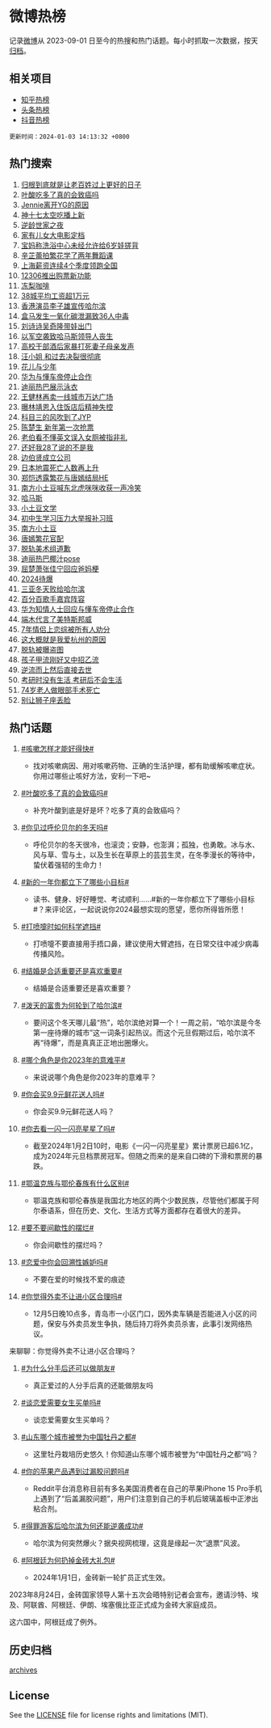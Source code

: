 # 微博热榜

记录[微博](https://www.weibo.com)从 2023-09-01 日至今的热搜和热门话题。每小时抓取一次数据，按天[归档](archives)。

## 相关项目

- [知乎热榜](https://github.com/hotarchive/zhihu)
- [头条热榜](https://github.com/hotarchive/toutiao)
- [抖音热榜](https://github.com/hotarchive/douyin)


`更新时间：2024-01-03 14:13:32 +0800`

## 热门搜索

1. [归根到底就是让老百姓过上更好的日子](https://m.weibo.cn/search?containerid=100103type%3D1%26t%3D10%26q%3D%23%E5%BD%92%E6%A0%B9%E5%88%B0%E5%BA%95%E5%B0%B1%E6%98%AF%E8%AE%A9%E8%80%81%E7%99%BE%E5%A7%93%E8%BF%87%E4%B8%8A%E6%9B%B4%E5%A5%BD%E7%9A%84%E6%97%A5%E5%AD%90%23&stream_entry_id=51&isnewpage=1&extparam=seat%3D1%26pos%3D0%26dgr%3D0%26c_type%3D51%26q%3D%2523%25E5%25BD%2592%25E6%25A0%25B9%25E5%2588%25B0%25E5%25BA%2595%25E5%25B0%25B1%25E6%2598%25AF%25E8%25AE%25A9%25E8%2580%2581%25E7%2599%25BE%25E5%25A7%2593%25E8%25BF%2587%25E4%25B8%258A%25E6%259B%25B4%25E5%25A5%25BD%25E7%259A%2584%25E6%2597%25A5%25E5%25AD%2590%2523%26cate%3D10103%26stream_entry_id%3D51%26filter_type%3Drealtimehot%26display_time%3D1704262411%26pre_seqid%3D170426241110200568148)
1. [叶酸吃多了真的会致癌吗](https://m.weibo.cn/search?containerid=100103type%3D1%26t%3D10%26q%3D%23%E5%8F%B6%E9%85%B8%E5%90%83%E5%A4%9A%E4%BA%86%E7%9C%9F%E7%9A%84%E4%BC%9A%E8%87%B4%E7%99%8C%E5%90%97%23&stream_entry_id=31&isnewpage=1&extparam=seat%3D1%26dgr%3D0%26c_type%3D31%26flag%3D1%26cate%3D5001%26filter_type%3Drealtimehot%26realpos%3D1%26stream_entry_id%3D31%26q%3D%2523%25E5%258F%25B6%25E9%2585%25B8%25E5%2590%2583%25E5%25A4%259A%25E4%25BA%2586%25E7%259C%259F%25E7%259A%2584%25E4%25BC%259A%25E8%2587%25B4%25E7%2599%258C%25E5%2590%2597%2523%26band_rank%3D1%26pos%3D0%26lcate%3D5001%26display_time%3D1704262411%26pre_seqid%3D170426241110200568148)
1. [Jennie离开YG的原因](https://m.weibo.cn/search?containerid=100103type%3D1%26t%3D10%26q%3D%23Jennie%E7%A6%BB%E5%BC%80YG%E7%9A%84%E5%8E%9F%E5%9B%A0%23&stream_entry_id=31&isnewpage=1&extparam=seat%3D1%26dgr%3D0%26c_type%3D31%26flag%3D1%26cate%3D5001%26filter_type%3Drealtimehot%26realpos%3D2%26stream_entry_id%3D31%26q%3D%2523Jennie%25E7%25A6%25BB%25E5%25BC%2580YG%25E7%259A%2584%25E5%258E%259F%25E5%259B%25A0%2523%26band_rank%3D2%26pos%3D1%26lcate%3D5001%26display_time%3D1704262411%26pre_seqid%3D170426241110200568148)
1. [神十七太空吃播上新](https://m.weibo.cn/search?containerid=100103type%3D1%26t%3D10%26q%3D%23%E7%A5%9E%E5%8D%81%E4%B8%83%E5%A4%AA%E7%A9%BA%E5%90%83%E6%92%AD%E4%B8%8A%E6%96%B0%23&stream_entry_id=31&isnewpage=1&extparam=seat%3D1%26dgr%3D0%26c_type%3D31%26flag%3D0%26cate%3D5001%26filter_type%3Drealtimehot%26realpos%3D3%26stream_entry_id%3D31%26q%3D%2523%25E7%25A5%259E%25E5%258D%2581%25E4%25B8%2583%25E5%25A4%25AA%25E7%25A9%25BA%25E5%2590%2583%25E6%2592%25AD%25E4%25B8%258A%25E6%2596%25B0%2523%26band_rank%3D3%26pos%3D2%26lcate%3D5001%26display_time%3D1704262411%26pre_seqid%3D170426241110200568148)
1. [逆龄世家之夜](https://m.weibo.cn/search?containerid=100103type%3D1%26t%3D10%26q%3D%23%E9%80%86%E9%BE%84%E4%B8%96%E5%AE%B6%E4%B9%8B%E5%A4%9C%23&stream_entry_id=31&isnewpage=1&extparam=seat%3D1%26is_ad_pos%3D1%26dgr%3D0%26c_type%3D31%26filter_type%3Drealtimehot%26cate%3D5001%26adid%3D218024%26stream_entry_id%3D31%26topic_ad%3D1%26q%3D%2523%25E9%2580%2586%25E9%25BE%2584%25E4%25B8%2596%25E5%25AE%25B6%25E4%25B9%258B%25E5%25A4%259C%2523%26band_rank%3D4%26pos%3D3%26lcate%3D5001%26display_time%3D1704262411%26pre_seqid%3D170426241110200568148)
1. [家有儿女大电影定档](https://m.weibo.cn/search?containerid=100103type%3D1%26t%3D10%26q%3D%23%E5%AE%B6%E6%9C%89%E5%84%BF%E5%A5%B3%E5%A4%A7%E7%94%B5%E5%BD%B1%E5%AE%9A%E6%A1%A3%23&stream_entry_id=31&isnewpage=1&extparam=seat%3D1%26dgr%3D0%26c_type%3D31%26flag%3D2%26cate%3D5001%26filter_type%3Drealtimehot%26realpos%3D4%26stream_entry_id%3D31%26q%3D%2523%25E5%25AE%25B6%25E6%259C%2589%25E5%2584%25BF%25E5%25A5%25B3%25E5%25A4%25A7%25E7%2594%25B5%25E5%25BD%25B1%25E5%25AE%259A%25E6%25A1%25A3%2523%26band_rank%3D4%26pos%3D4%26lcate%3D5001%26display_time%3D1704262411%26pre_seqid%3D170426241110200568148)
1. [宝妈称洗浴中心未经允许给6岁娃搓背](https://m.weibo.cn/search?containerid=100103type%3D1%26t%3D10%26q%3D%23%E5%AE%9D%E5%A6%88%E7%A7%B0%E6%B4%97%E6%B5%B4%E4%B8%AD%E5%BF%83%E6%9C%AA%E7%BB%8F%E5%85%81%E8%AE%B8%E7%BB%996%E5%B2%81%E5%A8%83%E6%90%93%E8%83%8C%23&stream_entry_id=31&isnewpage=1&extparam=seat%3D1%26dgr%3D0%26c_type%3D31%26flag%3D1%26cate%3D5001%26filter_type%3Drealtimehot%26realpos%3D5%26stream_entry_id%3D31%26q%3D%2523%25E5%25AE%259D%25E5%25A6%2588%25E7%25A7%25B0%25E6%25B4%2597%25E6%25B5%25B4%25E4%25B8%25AD%25E5%25BF%2583%25E6%259C%25AA%25E7%25BB%258F%25E5%2585%2581%25E8%25AE%25B8%25E7%25BB%25996%25E5%25B2%2581%25E5%25A8%2583%25E6%2590%2593%25E8%2583%258C%2523%26band_rank%3D5%26pos%3D5%26lcate%3D5001%26display_time%3D1704262411%26pre_seqid%3D170426241110200568148)
1. [辛芷蕾拍繁花学了两年舞蹈课](https://m.weibo.cn/search?containerid=100103type%3D1%26t%3D10%26q%3D%23%E8%BE%9B%E8%8A%B7%E8%95%BE%E6%8B%8D%E7%B9%81%E8%8A%B1%E5%AD%A6%E4%BA%86%E4%B8%A4%E5%B9%B4%E8%88%9E%E8%B9%88%E8%AF%BE%23&stream_entry_id=31&isnewpage=1&extparam=seat%3D1%26dgr%3D0%26c_type%3D31%26flag%3D0%26cate%3D5001%26filter_type%3Drealtimehot%26realpos%3D6%26stream_entry_id%3D31%26q%3D%2523%25E8%25BE%259B%25E8%258A%25B7%25E8%2595%25BE%25E6%258B%258D%25E7%25B9%2581%25E8%258A%25B1%25E5%25AD%25A6%25E4%25BA%2586%25E4%25B8%25A4%25E5%25B9%25B4%25E8%2588%259E%25E8%25B9%2588%25E8%25AF%25BE%2523%26band_rank%3D6%26pos%3D6%26lcate%3D5001%26display_time%3D1704262411%26pre_seqid%3D170426241110200568148)
1. [上海薪资连续4个季度领跑全国](https://m.weibo.cn/search?containerid=100103type%3D1%26t%3D10%26q%3D%23%E4%B8%8A%E6%B5%B7%E8%96%AA%E8%B5%84%E8%BF%9E%E7%BB%AD4%E4%B8%AA%E5%AD%A3%E5%BA%A6%E9%A2%86%E8%B7%91%E5%85%A8%E5%9B%BD%23&stream_entry_id=31&isnewpage=1&extparam=seat%3D1%26dgr%3D0%26c_type%3D31%26flag%3D1%26cate%3D5001%26filter_type%3Drealtimehot%26realpos%3D7%26stream_entry_id%3D31%26q%3D%2523%25E4%25B8%258A%25E6%25B5%25B7%25E8%2596%25AA%25E8%25B5%2584%25E8%25BF%259E%25E7%25BB%25AD4%25E4%25B8%25AA%25E5%25AD%25A3%25E5%25BA%25A6%25E9%25A2%2586%25E8%25B7%2591%25E5%2585%25A8%25E5%259B%25BD%2523%26band_rank%3D7%26pos%3D7%26lcate%3D5001%26display_time%3D1704262411%26pre_seqid%3D170426241110200568148)
1. [12306推出购票新功能](https://m.weibo.cn/search?containerid=100103type%3D1%26t%3D10%26q%3D%2312306%E6%8E%A8%E5%87%BA%E8%B4%AD%E7%A5%A8%E6%96%B0%E5%8A%9F%E8%83%BD%23&stream_entry_id=31&isnewpage=1&extparam=seat%3D1%26dgr%3D0%26c_type%3D31%26flag%3D2%26cate%3D5001%26filter_type%3Drealtimehot%26realpos%3D8%26stream_entry_id%3D31%26q%3D%252312306%25E6%258E%25A8%25E5%2587%25BA%25E8%25B4%25AD%25E7%25A5%25A8%25E6%2596%25B0%25E5%258A%259F%25E8%2583%25BD%2523%26band_rank%3D8%26pos%3D8%26lcate%3D5001%26display_time%3D1704262411%26pre_seqid%3D170426241110200568148)
1. [冻梨咖啡](https://m.weibo.cn/search?containerid=100103type%3D1%26t%3D10%26q%3D%E5%86%BB%E6%A2%A8%E5%92%96%E5%95%A1&stream_entry_id=31&isnewpage=1&extparam=seat%3D1%26dgr%3D0%26c_type%3D31%26flag%3D0%26cate%3D5001%26filter_type%3Drealtimehot%26realpos%3D9%26stream_entry_id%3D31%26q%3D%25E5%2586%25BB%25E6%25A2%25A8%25E5%2592%2596%25E5%2595%25A1%26band_rank%3D9%26pos%3D9%26lcate%3D5001%26display_time%3D1704262411%26pre_seqid%3D170426241110200568148)
1. [38城平均工资超1万元](https://m.weibo.cn/search?containerid=100103type%3D1%26t%3D10%26q%3D%2338%E5%9F%8E%E5%B9%B3%E5%9D%87%E5%B7%A5%E8%B5%84%E8%B6%851%E4%B8%87%E5%85%83%23&stream_entry_id=31&isnewpage=1&extparam=seat%3D1%26dgr%3D0%26c_type%3D31%26flag%3D1%26cate%3D5001%26filter_type%3Drealtimehot%26realpos%3D10%26stream_entry_id%3D31%26q%3D%252338%25E5%259F%258E%25E5%25B9%25B3%25E5%259D%2587%25E5%25B7%25A5%25E8%25B5%2584%25E8%25B6%25851%25E4%25B8%2587%25E5%2585%2583%2523%26band_rank%3D10%26pos%3D10%26lcate%3D5001%26display_time%3D1704262411%26pre_seqid%3D170426241110200568148)
1. [香港演员李子雄宣传哈尔滨](https://m.weibo.cn/search?containerid=100103type%3D1%26t%3D10%26q%3D%23%E9%A6%99%E6%B8%AF%E6%BC%94%E5%91%98%E6%9D%8E%E5%AD%90%E9%9B%84%E5%AE%A3%E4%BC%A0%E5%93%88%E5%B0%94%E6%BB%A8%23&stream_entry_id=31&isnewpage=1&extparam=seat%3D1%26dgr%3D0%26c_type%3D31%26flag%3D1%26cate%3D5001%26filter_type%3Drealtimehot%26realpos%3D11%26stream_entry_id%3D31%26q%3D%2523%25E9%25A6%2599%25E6%25B8%25AF%25E6%25BC%2594%25E5%2591%2598%25E6%259D%258E%25E5%25AD%2590%25E9%259B%2584%25E5%25AE%25A3%25E4%25BC%25A0%25E5%2593%2588%25E5%25B0%2594%25E6%25BB%25A8%2523%26band_rank%3D11%26pos%3D11%26lcate%3D5001%26display_time%3D1704262411%26pre_seqid%3D170426241110200568148)
1. [盒马发生一氧化碳泄漏致36人中毒](https://m.weibo.cn/search?containerid=100103type%3D1%26t%3D10%26q%3D%23%E7%9B%92%E9%A9%AC%E5%8F%91%E7%94%9F%E4%B8%80%E6%B0%A7%E5%8C%96%E7%A2%B3%E6%B3%84%E6%BC%8F%E8%87%B436%E4%BA%BA%E4%B8%AD%E6%AF%92%23&stream_entry_id=31&isnewpage=1&extparam=seat%3D1%26dgr%3D0%26c_type%3D31%26flag%3D1%26cate%3D5001%26filter_type%3Drealtimehot%26realpos%3D12%26stream_entry_id%3D31%26q%3D%2523%25E7%259B%2592%25E9%25A9%25AC%25E5%258F%2591%25E7%2594%259F%25E4%25B8%2580%25E6%25B0%25A7%25E5%258C%2596%25E7%25A2%25B3%25E6%25B3%2584%25E6%25BC%258F%25E8%2587%25B436%25E4%25BA%25BA%25E4%25B8%25AD%25E6%25AF%2592%2523%26band_rank%3D12%26pos%3D12%26lcate%3D5001%26display_time%3D1704262411%26pre_seqid%3D170426241110200568148)
1. [刘诗诗吴奇隆带娃出门](https://m.weibo.cn/search?containerid=100103type%3D1%26t%3D10%26q%3D%23%E5%88%98%E8%AF%97%E8%AF%97%E5%90%B4%E5%A5%87%E9%9A%86%E5%B8%A6%E5%A8%83%E5%87%BA%E9%97%A8%23&stream_entry_id=31&isnewpage=1&extparam=seat%3D1%26dgr%3D0%26c_type%3D31%26flag%3D2%26cate%3D5001%26filter_type%3Drealtimehot%26realpos%3D13%26stream_entry_id%3D31%26q%3D%2523%25E5%2588%2598%25E8%25AF%2597%25E8%25AF%2597%25E5%2590%25B4%25E5%25A5%2587%25E9%259A%2586%25E5%25B8%25A6%25E5%25A8%2583%25E5%2587%25BA%25E9%2597%25A8%2523%26band_rank%3D13%26pos%3D13%26lcate%3D5001%26display_time%3D1704262411%26pre_seqid%3D170426241110200568148)
1. [以军空袭致哈马斯领导人丧生](https://m.weibo.cn/search?containerid=100103type%3D1%26t%3D10%26q%3D%23%E4%BB%A5%E5%86%9B%E7%A9%BA%E8%A2%AD%E8%87%B4%E5%93%88%E9%A9%AC%E6%96%AF%E9%A2%86%E5%AF%BC%E4%BA%BA%E4%B8%A7%E7%94%9F%23&stream_entry_id=31&isnewpage=1&extparam=seat%3D1%26dgr%3D0%26c_type%3D31%26flag%3D1%26cate%3D5001%26filter_type%3Drealtimehot%26realpos%3D14%26stream_entry_id%3D31%26q%3D%2523%25E4%25BB%25A5%25E5%2586%259B%25E7%25A9%25BA%25E8%25A2%25AD%25E8%2587%25B4%25E5%2593%2588%25E9%25A9%25AC%25E6%2596%25AF%25E9%25A2%2586%25E5%25AF%25BC%25E4%25BA%25BA%25E4%25B8%25A7%25E7%2594%259F%2523%26band_rank%3D14%26pos%3D14%26lcate%3D5001%26display_time%3D1704262411%26pre_seqid%3D170426241110200568148)
1. [高校干部酒后家暴打死妻子母亲发声](https://m.weibo.cn/search?containerid=100103type%3D1%26t%3D10%26q%3D%23%E9%AB%98%E6%A0%A1%E5%B9%B2%E9%83%A8%E9%85%92%E5%90%8E%E5%AE%B6%E6%9A%B4%E6%89%93%E6%AD%BB%E5%A6%BB%E5%AD%90%E6%AF%8D%E4%BA%B2%E5%8F%91%E5%A3%B0%23&stream_entry_id=31&isnewpage=1&extparam=seat%3D1%26dgr%3D0%26c_type%3D31%26flag%3D0%26cate%3D5001%26filter_type%3Drealtimehot%26realpos%3D15%26stream_entry_id%3D31%26q%3D%2523%25E9%25AB%2598%25E6%25A0%25A1%25E5%25B9%25B2%25E9%2583%25A8%25E9%2585%2592%25E5%2590%258E%25E5%25AE%25B6%25E6%259A%25B4%25E6%2589%2593%25E6%25AD%25BB%25E5%25A6%25BB%25E5%25AD%2590%25E6%25AF%258D%25E4%25BA%25B2%25E5%258F%2591%25E5%25A3%25B0%2523%26band_rank%3D15%26pos%3D15%26lcate%3D5001%26display_time%3D1704262411%26pre_seqid%3D170426241110200568148)
1. [汪小姐 和过去决裂很彻底](https://m.weibo.cn/search?containerid=100103type%3D1%26t%3D10%26q%3D%E6%B1%AA%E5%B0%8F%E5%A7%90+%E5%92%8C%E8%BF%87%E5%8E%BB%E5%86%B3%E8%A3%82%E5%BE%88%E5%BD%BB%E5%BA%95&stream_entry_id=31&isnewpage=1&extparam=seat%3D1%26dgr%3D0%26c_type%3D31%26flag%3D2%26cate%3D5001%26filter_type%3Drealtimehot%26realpos%3D16%26stream_entry_id%3D31%26q%3D%25E6%25B1%25AA%25E5%25B0%258F%25E5%25A7%2590%2520%25E5%2592%258C%25E8%25BF%2587%25E5%258E%25BB%25E5%2586%25B3%25E8%25A3%2582%25E5%25BE%2588%25E5%25BD%25BB%25E5%25BA%2595%26band_rank%3D16%26pos%3D16%26lcate%3D5001%26display_time%3D1704262411%26pre_seqid%3D170426241110200568148)
1. [花儿与少年](https://m.weibo.cn/search?containerid=100103type%3D1%26t%3D10%26q%3D%E8%8A%B1%E5%84%BF%E4%B8%8E%E5%B0%91%E5%B9%B4&stream_entry_id=31&isnewpage=1&extparam=seat%3D1%26dgr%3D0%26c_type%3D31%26flag%3D1%26cate%3D5001%26filter_type%3Drealtimehot%26realpos%3D17%26stream_entry_id%3D31%26q%3D%25E8%258A%25B1%25E5%2584%25BF%25E4%25B8%258E%25E5%25B0%2591%25E5%25B9%25B4%26band_rank%3D17%26pos%3D17%26lcate%3D5001%26display_time%3D1704262411%26pre_seqid%3D170426241110200568148)
1. [华为与懂车帝停止合作](https://m.weibo.cn/search?containerid=100103type%3D1%26t%3D10%26q%3D%23%E5%8D%8E%E4%B8%BA%E4%B8%8E%E6%87%82%E8%BD%A6%E5%B8%9D%E5%81%9C%E6%AD%A2%E5%90%88%E4%BD%9C%23&stream_entry_id=31&isnewpage=1&extparam=seat%3D1%26dgr%3D0%26c_type%3D31%26flag%3D0%26cate%3D5001%26filter_type%3Drealtimehot%26realpos%3D18%26stream_entry_id%3D31%26q%3D%2523%25E5%258D%258E%25E4%25B8%25BA%25E4%25B8%258E%25E6%2587%2582%25E8%25BD%25A6%25E5%25B8%259D%25E5%2581%259C%25E6%25AD%25A2%25E5%2590%2588%25E4%25BD%259C%2523%26band_rank%3D18%26pos%3D18%26lcate%3D5001%26display_time%3D1704262411%26pre_seqid%3D170426241110200568148)
1. [迪丽热巴展示泳衣](https://m.weibo.cn/search?containerid=100103type%3D1%26t%3D10%26q%3D%E8%BF%AA%E4%B8%BD%E7%83%AD%E5%B7%B4%E5%B1%95%E7%A4%BA%E6%B3%B3%E8%A1%A3&stream_entry_id=31&isnewpage=1&extparam=seat%3D1%26dgr%3D0%26c_type%3D31%26flag%3D1%26cate%3D5001%26filter_type%3Drealtimehot%26realpos%3D19%26stream_entry_id%3D31%26q%3D%25E8%25BF%25AA%25E4%25B8%25BD%25E7%2583%25AD%25E5%25B7%25B4%25E5%25B1%2595%25E7%25A4%25BA%25E6%25B3%25B3%25E8%25A1%25A3%26band_rank%3D19%26pos%3D19%26lcate%3D5001%26display_time%3D1704262411%26pre_seqid%3D170426241110200568148)
1. [王健林再卖一线城市万达广场](https://m.weibo.cn/search?containerid=100103type%3D1%26t%3D10%26q%3D%23%E7%8E%8B%E5%81%A5%E6%9E%97%E5%86%8D%E5%8D%96%E4%B8%80%E7%BA%BF%E5%9F%8E%E5%B8%82%E4%B8%87%E8%BE%BE%E5%B9%BF%E5%9C%BA%23&stream_entry_id=31&isnewpage=1&extparam=seat%3D1%26dgr%3D0%26c_type%3D31%26flag%3D0%26cate%3D5001%26filter_type%3Drealtimehot%26realpos%3D20%26stream_entry_id%3D31%26q%3D%2523%25E7%258E%258B%25E5%2581%25A5%25E6%259E%2597%25E5%2586%258D%25E5%258D%2596%25E4%25B8%2580%25E7%25BA%25BF%25E5%259F%258E%25E5%25B8%2582%25E4%25B8%2587%25E8%25BE%25BE%25E5%25B9%25BF%25E5%259C%25BA%2523%26band_rank%3D20%26pos%3D20%26lcate%3D5001%26display_time%3D1704262411%26pre_seqid%3D170426241110200568148)
1. [曝林靖恩入住饭店后精神失控](https://m.weibo.cn/search?containerid=100103type%3D1%26t%3D10%26q%3D%23%E6%9B%9D%E6%9E%97%E9%9D%96%E6%81%A9%E5%85%A5%E4%BD%8F%E9%A5%AD%E5%BA%97%E5%90%8E%E7%B2%BE%E7%A5%9E%E5%A4%B1%E6%8E%A7%23&stream_entry_id=31&isnewpage=1&extparam=seat%3D1%26dgr%3D0%26c_type%3D31%26flag%3D1%26cate%3D5001%26filter_type%3Drealtimehot%26realpos%3D21%26stream_entry_id%3D31%26q%3D%2523%25E6%259B%259D%25E6%259E%2597%25E9%259D%2596%25E6%2581%25A9%25E5%2585%25A5%25E4%25BD%258F%25E9%25A5%25AD%25E5%25BA%2597%25E5%2590%258E%25E7%25B2%25BE%25E7%25A5%259E%25E5%25A4%25B1%25E6%258E%25A7%2523%26band_rank%3D21%26pos%3D21%26lcate%3D5001%26display_time%3D1704262411%26pre_seqid%3D170426241110200568148)
1. [科目三的风吹到了JYP](https://m.weibo.cn/search?containerid=100103type%3D1%26t%3D10%26q%3D%E7%A7%91%E7%9B%AE%E4%B8%89%E7%9A%84%E9%A3%8E%E5%90%B9%E5%88%B0%E4%BA%86JYP&stream_entry_id=31&isnewpage=1&extparam=seat%3D1%26dgr%3D0%26c_type%3D31%26flag%3D2%26cate%3D5001%26filter_type%3Drealtimehot%26realpos%3D22%26stream_entry_id%3D31%26q%3D%25E7%25A7%2591%25E7%259B%25AE%25E4%25B8%2589%25E7%259A%2584%25E9%25A3%258E%25E5%2590%25B9%25E5%2588%25B0%25E4%25BA%2586JYP%26band_rank%3D22%26pos%3D22%26lcate%3D5001%26display_time%3D1704262411%26pre_seqid%3D170426241110200568148)
1. [陈楚生 新年第一次抢票](https://m.weibo.cn/search?containerid=100103type%3D1%26t%3D10%26q%3D%E9%99%88%E6%A5%9A%E7%94%9F+%E6%96%B0%E5%B9%B4%E7%AC%AC%E4%B8%80%E6%AC%A1%E6%8A%A2%E7%A5%A8&stream_entry_id=31&isnewpage=1&extparam=seat%3D1%26dgr%3D0%26c_type%3D31%26flag%3D0%26cate%3D5001%26filter_type%3Drealtimehot%26realpos%3D23%26stream_entry_id%3D31%26q%3D%25E9%2599%2588%25E6%25A5%259A%25E7%2594%259F%2520%25E6%2596%25B0%25E5%25B9%25B4%25E7%25AC%25AC%25E4%25B8%2580%25E6%25AC%25A1%25E6%258A%25A2%25E7%25A5%25A8%26band_rank%3D23%26pos%3D23%26lcate%3D5001%26display_time%3D1704262411%26pre_seqid%3D170426241110200568148)
1. [老伯看不懂英文误入女厕被指非礼](https://m.weibo.cn/search?containerid=100103type%3D1%26t%3D10%26q%3D%23%E8%80%81%E4%BC%AF%E7%9C%8B%E4%B8%8D%E6%87%82%E8%8B%B1%E6%96%87%E8%AF%AF%E5%85%A5%E5%A5%B3%E5%8E%95%E8%A2%AB%E6%8C%87%E9%9D%9E%E7%A4%BC%23&stream_entry_id=31&isnewpage=1&extparam=seat%3D1%26dgr%3D0%26c_type%3D31%26flag%3D1%26cate%3D5001%26filter_type%3Drealtimehot%26realpos%3D24%26stream_entry_id%3D31%26q%3D%2523%25E8%2580%2581%25E4%25BC%25AF%25E7%259C%258B%25E4%25B8%258D%25E6%2587%2582%25E8%258B%25B1%25E6%2596%2587%25E8%25AF%25AF%25E5%2585%25A5%25E5%25A5%25B3%25E5%258E%2595%25E8%25A2%25AB%25E6%258C%2587%25E9%259D%259E%25E7%25A4%25BC%2523%26band_rank%3D24%26pos%3D24%26lcate%3D5001%26display_time%3D1704262411%26pre_seqid%3D170426241110200568148)
1. [还好我28了说的不是我](https://m.weibo.cn/search?containerid=100103type%3D1%26t%3D10%26q%3D%23%E8%BF%98%E5%A5%BD%E6%88%9128%E4%BA%86%E8%AF%B4%E7%9A%84%E4%B8%8D%E6%98%AF%E6%88%91%23&stream_entry_id=31&isnewpage=1&extparam=seat%3D1%26dgr%3D0%26c_type%3D31%26flag%3D1%26cate%3D5001%26filter_type%3Drealtimehot%26realpos%3D25%26stream_entry_id%3D31%26q%3D%2523%25E8%25BF%2598%25E5%25A5%25BD%25E6%2588%259128%25E4%25BA%2586%25E8%25AF%25B4%25E7%259A%2584%25E4%25B8%258D%25E6%2598%25AF%25E6%2588%2591%2523%26band_rank%3D25%26pos%3D25%26lcate%3D5001%26display_time%3D1704262411%26pre_seqid%3D170426241110200568148)
1. [边伯贤成立公司](https://m.weibo.cn/search?containerid=100103type%3D1%26t%3D10%26q%3D%23%E8%BE%B9%E4%BC%AF%E8%B4%A4%E6%88%90%E7%AB%8B%E5%85%AC%E5%8F%B8%23&stream_entry_id=31&isnewpage=1&extparam=seat%3D1%26dgr%3D0%26c_type%3D31%26flag%3D1%26cate%3D5001%26filter_type%3Drealtimehot%26realpos%3D26%26stream_entry_id%3D31%26q%3D%2523%25E8%25BE%25B9%25E4%25BC%25AF%25E8%25B4%25A4%25E6%2588%2590%25E7%25AB%258B%25E5%2585%25AC%25E5%258F%25B8%2523%26band_rank%3D26%26pos%3D26%26lcate%3D5001%26display_time%3D1704262411%26pre_seqid%3D170426241110200568148)
1. [日本地震死亡人数再上升](https://m.weibo.cn/search?containerid=100103type%3D1%26t%3D10%26q%3D%23%E6%97%A5%E6%9C%AC%E5%9C%B0%E9%9C%87%E6%AD%BB%E4%BA%A1%E4%BA%BA%E6%95%B0%E5%86%8D%E4%B8%8A%E5%8D%87%23&stream_entry_id=31&isnewpage=1&extparam=seat%3D1%26dgr%3D0%26c_type%3D31%26flag%3D0%26cate%3D5001%26filter_type%3Drealtimehot%26realpos%3D27%26stream_entry_id%3D31%26q%3D%2523%25E6%2597%25A5%25E6%259C%25AC%25E5%259C%25B0%25E9%259C%2587%25E6%25AD%25BB%25E4%25BA%25A1%25E4%25BA%25BA%25E6%2595%25B0%25E5%2586%258D%25E4%25B8%258A%25E5%258D%2587%2523%26band_rank%3D27%26pos%3D27%26lcate%3D5001%26display_time%3D1704262411%26pre_seqid%3D170426241110200568148)
1. [郑恺透露繁花与唐嫣结局HE](https://m.weibo.cn/search?containerid=100103type%3D1%26t%3D10%26q%3D%23%E9%83%91%E6%81%BA%E9%80%8F%E9%9C%B2%E7%B9%81%E8%8A%B1%E4%B8%8E%E5%94%90%E5%AB%A3%E7%BB%93%E5%B1%80HE%23&stream_entry_id=31&isnewpage=1&extparam=seat%3D1%26dgr%3D0%26c_type%3D31%26flag%3D0%26cate%3D5001%26filter_type%3Drealtimehot%26realpos%3D28%26stream_entry_id%3D31%26q%3D%2523%25E9%2583%2591%25E6%2581%25BA%25E9%2580%258F%25E9%259C%25B2%25E7%25B9%2581%25E8%258A%25B1%25E4%25B8%258E%25E5%2594%2590%25E5%25AB%25A3%25E7%25BB%2593%25E5%25B1%2580HE%2523%26band_rank%3D28%26pos%3D28%26lcate%3D5001%26display_time%3D1704262411%26pre_seqid%3D170426241110200568148)
1. [南方小土豆喊东北虎咪咪收获一声冷笑](https://m.weibo.cn/search?containerid=100103type%3D1%26t%3D10%26q%3D%23%E5%8D%97%E6%96%B9%E5%B0%8F%E5%9C%9F%E8%B1%86%E5%96%8A%E4%B8%9C%E5%8C%97%E8%99%8E%E5%92%AA%E5%92%AA%E6%94%B6%E8%8E%B7%E4%B8%80%E5%A3%B0%E5%86%B7%E7%AC%91%23&stream_entry_id=31&isnewpage=1&extparam=seat%3D1%26dgr%3D0%26c_type%3D31%26flag%3D1%26cate%3D5001%26filter_type%3Drealtimehot%26realpos%3D29%26stream_entry_id%3D31%26q%3D%2523%25E5%258D%2597%25E6%2596%25B9%25E5%25B0%258F%25E5%259C%259F%25E8%25B1%2586%25E5%2596%258A%25E4%25B8%259C%25E5%258C%2597%25E8%2599%258E%25E5%2592%25AA%25E5%2592%25AA%25E6%2594%25B6%25E8%258E%25B7%25E4%25B8%2580%25E5%25A3%25B0%25E5%2586%25B7%25E7%25AC%2591%2523%26band_rank%3D29%26pos%3D29%26lcate%3D5001%26display_time%3D1704262411%26pre_seqid%3D170426241110200568148)
1. [哈马斯](https://m.weibo.cn/search?containerid=100103type%3D1%26t%3D10%26q%3D%23%E5%93%88%E9%A9%AC%E6%96%AF%23&stream_entry_id=31&isnewpage=1&extparam=seat%3D1%26dgr%3D0%26c_type%3D31%26flag%3D1%26cate%3D5001%26filter_type%3Drealtimehot%26realpos%3D30%26stream_entry_id%3D31%26q%3D%2523%25E5%2593%2588%25E9%25A9%25AC%25E6%2596%25AF%2523%26band_rank%3D30%26pos%3D30%26lcate%3D5001%26display_time%3D1704262411%26pre_seqid%3D170426241110200568148)
1. [小土豆文学](https://m.weibo.cn/search?containerid=100103type%3D1%26t%3D10%26q%3D%23%E5%B0%8F%E5%9C%9F%E8%B1%86%E6%96%87%E5%AD%A6%23&stream_entry_id=31&isnewpage=1&extparam=seat%3D1%26dgr%3D0%26c_type%3D31%26flag%3D1%26cate%3D5001%26filter_type%3Drealtimehot%26realpos%3D31%26stream_entry_id%3D31%26q%3D%2523%25E5%25B0%258F%25E5%259C%259F%25E8%25B1%2586%25E6%2596%2587%25E5%25AD%25A6%2523%26band_rank%3D31%26pos%3D31%26lcate%3D5001%26display_time%3D1704262411%26pre_seqid%3D170426241110200568148)
1. [初中生学习压力大举报补习班](https://m.weibo.cn/search?containerid=100103type%3D1%26t%3D10%26q%3D%23%E5%88%9D%E4%B8%AD%E7%94%9F%E5%AD%A6%E4%B9%A0%E5%8E%8B%E5%8A%9B%E5%A4%A7%E4%B8%BE%E6%8A%A5%E8%A1%A5%E4%B9%A0%E7%8F%AD%23&stream_entry_id=31&isnewpage=1&extparam=seat%3D1%26dgr%3D0%26c_type%3D31%26flag%3D1%26cate%3D5001%26filter_type%3Drealtimehot%26realpos%3D32%26stream_entry_id%3D31%26q%3D%2523%25E5%2588%259D%25E4%25B8%25AD%25E7%2594%259F%25E5%25AD%25A6%25E4%25B9%25A0%25E5%258E%258B%25E5%258A%259B%25E5%25A4%25A7%25E4%25B8%25BE%25E6%258A%25A5%25E8%25A1%25A5%25E4%25B9%25A0%25E7%258F%25AD%2523%26band_rank%3D32%26pos%3D32%26lcate%3D5001%26display_time%3D1704262411%26pre_seqid%3D170426241110200568148)
1. [南方小土豆](https://m.weibo.cn/search?containerid=100103type%3D1%26t%3D10%26q%3D%E5%8D%97%E6%96%B9%E5%B0%8F%E5%9C%9F%E8%B1%86&stream_entry_id=31&isnewpage=1&extparam=seat%3D1%26dgr%3D0%26c_type%3D31%26flag%3D0%26cate%3D5001%26filter_type%3Drealtimehot%26realpos%3D33%26stream_entry_id%3D31%26q%3D%25E5%258D%2597%25E6%2596%25B9%25E5%25B0%258F%25E5%259C%259F%25E8%25B1%2586%26band_rank%3D33%26pos%3D33%26lcate%3D5001%26display_time%3D1704262411%26pre_seqid%3D170426241110200568148)
1. [唐嫣繁花官配](https://m.weibo.cn/search?containerid=100103type%3D1%26t%3D10%26q%3D%23%E5%94%90%E5%AB%A3%E7%B9%81%E8%8A%B1%E5%AE%98%E9%85%8D%23&stream_entry_id=31&isnewpage=1&extparam=seat%3D1%26dgr%3D0%26c_type%3D31%26flag%3D1%26cate%3D5001%26filter_type%3Drealtimehot%26realpos%3D34%26stream_entry_id%3D31%26q%3D%2523%25E5%2594%2590%25E5%25AB%25A3%25E7%25B9%2581%25E8%258A%25B1%25E5%25AE%2598%25E9%2585%258D%2523%26band_rank%3D34%26pos%3D34%26lcate%3D5001%26display_time%3D1704262411%26pre_seqid%3D170426241110200568148)
1. [脱轨美术组道歉](https://m.weibo.cn/search?containerid=100103type%3D1%26t%3D10%26q%3D%23%E8%84%B1%E8%BD%A8%E7%BE%8E%E6%9C%AF%E7%BB%84%E9%81%93%E6%AD%89%23&stream_entry_id=31&isnewpage=1&extparam=seat%3D1%26dgr%3D0%26c_type%3D31%26flag%3D0%26cate%3D5001%26filter_type%3Drealtimehot%26realpos%3D35%26stream_entry_id%3D31%26q%3D%2523%25E8%2584%25B1%25E8%25BD%25A8%25E7%25BE%258E%25E6%259C%25AF%25E7%25BB%2584%25E9%2581%2593%25E6%25AD%2589%2523%26band_rank%3D35%26pos%3D35%26lcate%3D5001%26display_time%3D1704262411%26pre_seqid%3D170426241110200568148)
1. [迪丽热巴椰汁pose](https://m.weibo.cn/search?containerid=100103type%3D1%26t%3D10%26q%3D%23%E8%BF%AA%E4%B8%BD%E7%83%AD%E5%B7%B4%E6%A4%B0%E6%B1%81pose%23&stream_entry_id=31&isnewpage=1&extparam=seat%3D1%26dgr%3D0%26c_type%3D31%26flag%3D0%26cate%3D5001%26filter_type%3Drealtimehot%26realpos%3D36%26stream_entry_id%3D31%26q%3D%2523%25E8%25BF%25AA%25E4%25B8%25BD%25E7%2583%25AD%25E5%25B7%25B4%25E6%25A4%25B0%25E6%25B1%2581pose%2523%26band_rank%3D36%26pos%3D36%26lcate%3D5001%26display_time%3D1704262411%26pre_seqid%3D170426241110200568148)
1. [屈楚萧张佳宁回应爸妈梗](https://m.weibo.cn/search?containerid=100103type%3D1%26t%3D10%26q%3D%E5%B1%88%E6%A5%9A%E8%90%A7%E5%BC%A0%E4%BD%B3%E5%AE%81%E5%9B%9E%E5%BA%94%E7%88%B8%E5%A6%88%E6%A2%97&stream_entry_id=31&isnewpage=1&extparam=seat%3D1%26dgr%3D0%26c_type%3D31%26flag%3D1%26cate%3D5001%26filter_type%3Drealtimehot%26realpos%3D37%26stream_entry_id%3D31%26q%3D%25E5%25B1%2588%25E6%25A5%259A%25E8%2590%25A7%25E5%25BC%25A0%25E4%25BD%25B3%25E5%25AE%2581%25E5%259B%259E%25E5%25BA%2594%25E7%2588%25B8%25E5%25A6%2588%25E6%25A2%2597%26band_rank%3D37%26pos%3D37%26lcate%3D5001%26display_time%3D1704262411%26pre_seqid%3D170426241110200568148)
1. [2024待爆](https://m.weibo.cn/search?containerid=100103type%3D1%26t%3D10%26q%3D2024%E5%BE%85%E7%88%86&stream_entry_id=31&isnewpage=1&extparam=seat%3D1%26dgr%3D0%26c_type%3D31%26flag%3D0%26cate%3D5001%26filter_type%3Drealtimehot%26realpos%3D38%26stream_entry_id%3D31%26q%3D2024%25E5%25BE%2585%25E7%2588%2586%26band_rank%3D38%26pos%3D38%26lcate%3D5001%26display_time%3D1704262411%26pre_seqid%3D170426241110200568148)
1. [三亚冬天败给哈尔滨](https://m.weibo.cn/search?containerid=100103type%3D1%26t%3D10%26q%3D%23%E4%B8%89%E4%BA%9A%E5%86%AC%E5%A4%A9%E8%B4%A5%E7%BB%99%E5%93%88%E5%B0%94%E6%BB%A8%23&stream_entry_id=31&isnewpage=1&extparam=seat%3D1%26dgr%3D0%26c_type%3D31%26flag%3D0%26cate%3D5001%26filter_type%3Drealtimehot%26realpos%3D39%26stream_entry_id%3D31%26q%3D%2523%25E4%25B8%2589%25E4%25BA%259A%25E5%2586%25AC%25E5%25A4%25A9%25E8%25B4%25A5%25E7%25BB%2599%25E5%2593%2588%25E5%25B0%2594%25E6%25BB%25A8%2523%26band_rank%3D39%26pos%3D39%26lcate%3D5001%26display_time%3D1704262411%26pre_seqid%3D170426241110200568148)
1. [百分百歌手嘉宾阵容](https://m.weibo.cn/search?containerid=100103type%3D1%26t%3D10%26q%3D%E7%99%BE%E5%88%86%E7%99%BE%E6%AD%8C%E6%89%8B%E5%98%89%E5%AE%BE%E9%98%B5%E5%AE%B9&stream_entry_id=31&isnewpage=1&extparam=seat%3D1%26dgr%3D0%26c_type%3D31%26flag%3D1%26cate%3D5001%26filter_type%3Drealtimehot%26realpos%3D40%26stream_entry_id%3D31%26q%3D%25E7%2599%25BE%25E5%2588%2586%25E7%2599%25BE%25E6%25AD%258C%25E6%2589%258B%25E5%2598%2589%25E5%25AE%25BE%25E9%2598%25B5%25E5%25AE%25B9%26band_rank%3D40%26pos%3D40%26lcate%3D5001%26display_time%3D1704262411%26pre_seqid%3D170426241110200568148)
1. [华为知情人士回应与懂车帝停止合作](https://m.weibo.cn/search?containerid=100103type%3D1%26t%3D10%26q%3D%23%E5%8D%8E%E4%B8%BA%E7%9F%A5%E6%83%85%E4%BA%BA%E5%A3%AB%E5%9B%9E%E5%BA%94%E4%B8%8E%E6%87%82%E8%BD%A6%E5%B8%9D%E5%81%9C%E6%AD%A2%E5%90%88%E4%BD%9C%23&stream_entry_id=31&isnewpage=1&extparam=seat%3D1%26dgr%3D0%26c_type%3D31%26flag%3D1%26cate%3D5001%26filter_type%3Drealtimehot%26realpos%3D41%26stream_entry_id%3D31%26q%3D%2523%25E5%258D%258E%25E4%25B8%25BA%25E7%259F%25A5%25E6%2583%2585%25E4%25BA%25BA%25E5%25A3%25AB%25E5%259B%259E%25E5%25BA%2594%25E4%25B8%258E%25E6%2587%2582%25E8%25BD%25A6%25E5%25B8%259D%25E5%2581%259C%25E6%25AD%25A2%25E5%2590%2588%25E4%25BD%259C%2523%26band_rank%3D41%26pos%3D41%26lcate%3D5001%26display_time%3D1704262411%26pre_seqid%3D170426241110200568148)
1. [端木代言了美特斯邦威](https://m.weibo.cn/search?containerid=100103type%3D1%26t%3D10%26q%3D%E7%AB%AF%E6%9C%A8%E4%BB%A3%E8%A8%80%E4%BA%86%E7%BE%8E%E7%89%B9%E6%96%AF%E9%82%A6%E5%A8%81&stream_entry_id=31&isnewpage=1&extparam=seat%3D1%26dgr%3D0%26c_type%3D31%26flag%3D0%26cate%3D5001%26filter_type%3Drealtimehot%26realpos%3D42%26stream_entry_id%3D31%26q%3D%25E7%25AB%25AF%25E6%259C%25A8%25E4%25BB%25A3%25E8%25A8%2580%25E4%25BA%2586%25E7%25BE%258E%25E7%2589%25B9%25E6%2596%25AF%25E9%2582%25A6%25E5%25A8%2581%26band_rank%3D42%26pos%3D42%26lcate%3D5001%26display_time%3D1704262411%26pre_seqid%3D170426241110200568148)
1. [7年情侣上恋综被所有人劝分](https://m.weibo.cn/search?containerid=100103type%3D1%26t%3D10%26q%3D7%E5%B9%B4%E6%83%85%E4%BE%A3%E4%B8%8A%E6%81%8B%E7%BB%BC%E8%A2%AB%E6%89%80%E6%9C%89%E4%BA%BA%E5%8A%9D%E5%88%86&stream_entry_id=31&isnewpage=1&extparam=seat%3D1%26dgr%3D0%26c_type%3D31%26flag%3D0%26cate%3D5001%26filter_type%3Drealtimehot%26realpos%3D43%26stream_entry_id%3D31%26q%3D7%25E5%25B9%25B4%25E6%2583%2585%25E4%25BE%25A3%25E4%25B8%258A%25E6%2581%258B%25E7%25BB%25BC%25E8%25A2%25AB%25E6%2589%2580%25E6%259C%2589%25E4%25BA%25BA%25E5%258A%259D%25E5%2588%2586%26band_rank%3D43%26pos%3D43%26lcate%3D5001%26display_time%3D1704262411%26pre_seqid%3D170426241110200568148)
1. [这大概就是我爱杭州的原因](https://m.weibo.cn/search?containerid=100103type%3D1%26t%3D10%26q%3D%23%E8%BF%99%E5%A4%A7%E6%A6%82%E5%B0%B1%E6%98%AF%E6%88%91%E7%88%B1%E6%9D%AD%E5%B7%9E%E7%9A%84%E5%8E%9F%E5%9B%A0%23&stream_entry_id=31&isnewpage=1&extparam=seat%3D1%26dgr%3D0%26c_type%3D31%26flag%3D1%26cate%3D5001%26filter_type%3Drealtimehot%26realpos%3D44%26stream_entry_id%3D31%26q%3D%2523%25E8%25BF%2599%25E5%25A4%25A7%25E6%25A6%2582%25E5%25B0%25B1%25E6%2598%25AF%25E6%2588%2591%25E7%2588%25B1%25E6%259D%25AD%25E5%25B7%259E%25E7%259A%2584%25E5%258E%259F%25E5%259B%25A0%2523%26band_rank%3D44%26pos%3D44%26lcate%3D5001%26display_time%3D1704262411%26pre_seqid%3D170426241110200568148)
1. [脱轨被曝盗图](https://m.weibo.cn/search?containerid=100103type%3D1%26t%3D10%26q%3D%23%E8%84%B1%E8%BD%A8%E8%A2%AB%E6%9B%9D%E7%9B%97%E5%9B%BE%23&stream_entry_id=31&isnewpage=1&extparam=seat%3D1%26dgr%3D0%26c_type%3D31%26flag%3D0%26cate%3D5001%26filter_type%3Drealtimehot%26realpos%3D45%26stream_entry_id%3D31%26q%3D%2523%25E8%2584%25B1%25E8%25BD%25A8%25E8%25A2%25AB%25E6%259B%259D%25E7%259B%2597%25E5%259B%25BE%2523%26band_rank%3D45%26pos%3D45%26lcate%3D5001%26display_time%3D1704262411%26pre_seqid%3D170426241110200568148)
1. [孩子甲流刚好又中招乙流](https://m.weibo.cn/search?containerid=100103type%3D1%26t%3D10%26q%3D%23%E5%AD%A9%E5%AD%90%E7%94%B2%E6%B5%81%E5%88%9A%E5%A5%BD%E5%8F%88%E4%B8%AD%E6%8B%9B%E4%B9%99%E6%B5%81%23&stream_entry_id=31&isnewpage=1&extparam=seat%3D1%26dgr%3D0%26c_type%3D31%26flag%3D0%26cate%3D5001%26filter_type%3Drealtimehot%26realpos%3D46%26stream_entry_id%3D31%26q%3D%2523%25E5%25AD%25A9%25E5%25AD%2590%25E7%2594%25B2%25E6%25B5%2581%25E5%2588%259A%25E5%25A5%25BD%25E5%258F%2588%25E4%25B8%25AD%25E6%258B%259B%25E4%25B9%2599%25E6%25B5%2581%2523%26band_rank%3D46%26pos%3D46%26lcate%3D5001%26display_time%3D1704262411%26pre_seqid%3D170426241110200568148)
1. [逆流而上然后直接去世](https://m.weibo.cn/search?containerid=100103type%3D1%26t%3D10%26q%3D%E9%80%86%E6%B5%81%E8%80%8C%E4%B8%8A%E7%84%B6%E5%90%8E%E7%9B%B4%E6%8E%A5%E5%8E%BB%E4%B8%96&stream_entry_id=31&isnewpage=1&extparam=seat%3D1%26dgr%3D0%26c_type%3D31%26flag%3D1%26cate%3D5001%26filter_type%3Drealtimehot%26realpos%3D47%26stream_entry_id%3D31%26q%3D%25E9%2580%2586%25E6%25B5%2581%25E8%2580%258C%25E4%25B8%258A%25E7%2584%25B6%25E5%2590%258E%25E7%259B%25B4%25E6%258E%25A5%25E5%258E%25BB%25E4%25B8%2596%26band_rank%3D47%26pos%3D47%26lcate%3D5001%26display_time%3D1704262411%26pre_seqid%3D170426241110200568148)
1. [考研时没有生活 考研后不会生活](https://m.weibo.cn/search?containerid=100103type%3D1%26t%3D10%26q%3D%E8%80%83%E7%A0%94%E6%97%B6%E6%B2%A1%E6%9C%89%E7%94%9F%E6%B4%BB+%E8%80%83%E7%A0%94%E5%90%8E%E4%B8%8D%E4%BC%9A%E7%94%9F%E6%B4%BB&stream_entry_id=31&isnewpage=1&extparam=seat%3D1%26dgr%3D0%26c_type%3D31%26flag%3D0%26cate%3D5001%26filter_type%3Drealtimehot%26realpos%3D48%26stream_entry_id%3D31%26q%3D%25E8%2580%2583%25E7%25A0%2594%25E6%2597%25B6%25E6%25B2%25A1%25E6%259C%2589%25E7%2594%259F%25E6%25B4%25BB%2520%25E8%2580%2583%25E7%25A0%2594%25E5%2590%258E%25E4%25B8%258D%25E4%25BC%259A%25E7%2594%259F%25E6%25B4%25BB%26band_rank%3D48%26pos%3D48%26lcate%3D5001%26display_time%3D1704262411%26pre_seqid%3D170426241110200568148)
1. [74岁老人做眼部手术死亡](https://m.weibo.cn/search?containerid=100103type%3D1%26t%3D10%26q%3D%2374%E5%B2%81%E8%80%81%E4%BA%BA%E5%81%9A%E7%9C%BC%E9%83%A8%E6%89%8B%E6%9C%AF%E6%AD%BB%E4%BA%A1%23&stream_entry_id=31&isnewpage=1&extparam=seat%3D1%26dgr%3D0%26c_type%3D31%26flag%3D1%26cate%3D5001%26filter_type%3Drealtimehot%26realpos%3D49%26stream_entry_id%3D31%26q%3D%252374%25E5%25B2%2581%25E8%2580%2581%25E4%25BA%25BA%25E5%2581%259A%25E7%259C%25BC%25E9%2583%25A8%25E6%2589%258B%25E6%259C%25AF%25E6%25AD%25BB%25E4%25BA%25A1%2523%26band_rank%3D49%26pos%3D49%26lcate%3D5001%26display_time%3D1704262411%26pre_seqid%3D170426241110200568148)
1. [别让狮子座丢脸](https://m.weibo.cn/search?containerid=100103type%3D1%26t%3D10%26q%3D%E5%88%AB%E8%AE%A9%E7%8B%AE%E5%AD%90%E5%BA%A7%E4%B8%A2%E8%84%B8&stream_entry_id=31&isnewpage=1&extparam=seat%3D1%26dgr%3D0%26c_type%3D31%26flag%3D1%26cate%3D5001%26filter_type%3Drealtimehot%26realpos%3D50%26stream_entry_id%3D31%26q%3D%25E5%2588%25AB%25E8%25AE%25A9%25E7%258B%25AE%25E5%25AD%2590%25E5%25BA%25A7%25E4%25B8%25A2%25E8%2584%25B8%26band_rank%3D50%26pos%3D50%26lcate%3D5001%26display_time%3D1704262411%26pre_seqid%3D170426241110200568148)

## 热门话题

1. [#咳嗽怎样才能好得快#](https://m.weibo.cn/search?containerid=231522type%3D1%26t%3D10%26q%3D%23%E5%92%B3%E5%97%BD%E6%80%8E%E6%A0%B7%E6%89%8D%E8%83%BD%E5%A5%BD%E5%BE%97%E5%BF%AB%23&stream_entry_id=128&isnewpage=1&extparam=seat%3D1%26pos%3D1-0-0%26c_type%3D128%26dgr%3D0%26cate%3D5004%26unitid%3D1704250607196%26lcate%3D5004%26display_time%3D1704262412%26pre_seqid%3D17042624125090735851)
    - 找对咳嗽病因、用对咳嗽药物、正确的生活护理，都有助缓解咳嗽症状。你用过哪些止咳好方法，安利一下吧~

1. [#叶酸吃多了真的会致癌吗#](https://m.weibo.cn/search?containerid=231522type%3D1%26t%3D10%26q%3D%23%E5%8F%B6%E9%85%B8%E5%90%83%E5%A4%9A%E4%BA%86%E7%9C%9F%E7%9A%84%E4%BC%9A%E8%87%B4%E7%99%8C%E5%90%97%23&stream_entry_id=128&isnewpage=1&extparam=seat%3D1%26pos%3D1-0-1%26c_type%3D128%26dgr%3D0%26cate%3D5004%26unitid%3D1704258114611%26lcate%3D5004%26display_time%3D1704262412%26pre_seqid%3D17042624125090735851)
    - 补充叶酸到底是好是坏？吃多了真的会致癌吗？

1. [#你见过呼伦贝尔的冬天吗#](https://m.weibo.cn/search?containerid=231522type%3D1%26t%3D10%26q%3D%23%E4%BD%A0%E8%A7%81%E8%BF%87%E5%91%BC%E4%BC%A6%E8%B4%9D%E5%B0%94%E7%9A%84%E5%86%AC%E5%A4%A9%E5%90%97%23&stream_entry_id=128&isnewpage=1&extparam=seat%3D1%26pos%3D1-0-2%26c_type%3D128%26dgr%3D0%26cate%3D5004%26unitid%3D1704255413584%26lcate%3D5004%26display_time%3D1704262412%26pre_seqid%3D17042624125090735851)
    - 呼伦贝尔的冬天很冷，也滚烫；安静，也澎湃；孤独，也勇敢。冰与水、风与草、雪与土，以及生长在草原上的芸芸生灵，在冬季漫长的等待中，蛰伏着强韧的生命力！

1. [#新的一年你都立下了哪些小目标#](https://m.weibo.cn/search?containerid=231522type%3D1%26t%3D10%26q%3D%23%E6%96%B0%E7%9A%84%E4%B8%80%E5%B9%B4%E4%BD%A0%E9%83%BD%E7%AB%8B%E4%B8%8B%E4%BA%86%E5%93%AA%E4%BA%9B%E5%B0%8F%E7%9B%AE%E6%A0%87%23&stream_entry_id=128&isnewpage=1&extparam=seat%3D1%26pos%3D1-0-3%26c_type%3D128%26dgr%3D0%26cate%3D5004%26unitid%3D1704156072388%26lcate%3D5004%26display_time%3D1704262412%26pre_seqid%3D17042624125090735851)
    - 读书、健身、好好睡觉、考试顺利……#新的一年你都立下了哪些小目标#？来评论区，一起说说你2024最想实现的愿望，愿你所得皆所愿！

1. [#打喷嚏时如何科学遮挡#](https://m.weibo.cn/search?containerid=231522type%3D1%26t%3D10%26q%3D%23%E6%89%93%E5%96%B7%E5%9A%8F%E6%97%B6%E5%A6%82%E4%BD%95%E7%A7%91%E5%AD%A6%E9%81%AE%E6%8C%A1%23&stream_entry_id=128&isnewpage=1&extparam=seat%3D1%26pos%3D1-0-4%26c_type%3D128%26dgr%3D0%26cate%3D5004%26unitid%3D1704193610808%26lcate%3D5004%26display_time%3D1704262412%26pre_seqid%3D17042624125090735851)
    - 打喷嚏不要直接用手捂口鼻，建议使用大臂遮挡，在日常交往中减少病毒传播风险。

1. [#结婚是合适重要还是喜欢重要#](https://m.weibo.cn/search?containerid=231522type%3D1%26t%3D10%26q%3D%23%E7%BB%93%E5%A9%9A%E6%98%AF%E5%90%88%E9%80%82%E9%87%8D%E8%A6%81%E8%BF%98%E6%98%AF%E5%96%9C%E6%AC%A2%E9%87%8D%E8%A6%81%23&stream_entry_id=128&isnewpage=1&extparam=seat%3D1%26pos%3D1-0-5%26c_type%3D128%26dgr%3D0%26cate%3D5004%26unitid%3D1704184909608%26lcate%3D5004%26display_time%3D1704262412%26pre_seqid%3D17042624125090735851)
    - 结婚是合适重要还是喜欢重要？

1. [#泼天的富贵为何轮到了哈尔滨#](https://m.weibo.cn/search?containerid=231522type%3D1%26t%3D10%26q%3D%23%E6%B3%BC%E5%A4%A9%E7%9A%84%E5%AF%8C%E8%B4%B5%E4%B8%BA%E4%BD%95%E8%BD%AE%E5%88%B0%E4%BA%86%E5%93%88%E5%B0%94%E6%BB%A8%23&stream_entry_id=128&isnewpage=1&extparam=seat%3D1%26pos%3D1-0-6%26c_type%3D128%26dgr%3D0%26cate%3D5004%26unitid%3D1704253639854%26lcate%3D5004%26display_time%3D1704262412%26pre_seqid%3D17042624125090735851)
    - 要问这个冬天哪儿最“热”，哈尔滨绝对算一个！一周之前，“哈尔滨是今冬第一座待爆的城市”这一词条引起热议。而这个元旦假期过后，哈尔滨不再“待爆”，而是真真正正地出圈爆火。

1. [#哪个角色是你2023年的意难平#](https://m.weibo.cn/search?containerid=231522type%3D1%26t%3D10%26q%3D%23%E5%93%AA%E4%B8%AA%E8%A7%92%E8%89%B2%E6%98%AF%E4%BD%A02023%E5%B9%B4%E7%9A%84%E6%84%8F%E9%9A%BE%E5%B9%B3%23&stream_entry_id=128&isnewpage=1&extparam=seat%3D1%26pos%3D1-0-7%26c_type%3D128%26dgr%3D0%26cate%3D5004%26unitid%3D1704183406313%26lcate%3D5004%26display_time%3D1704262412%26pre_seqid%3D17042624125090735851)
    - 来说说哪个角色是你2023年的意难平？

1. [#你会买9.9元鲜花送人吗#](https://m.weibo.cn/search?containerid=231522type%3D1%26t%3D10%26q%3D%23%E4%BD%A0%E4%BC%9A%E4%B9%B09.9%E5%85%83%E9%B2%9C%E8%8A%B1%E9%80%81%E4%BA%BA%E5%90%97%23&stream_entry_id=128&isnewpage=1&extparam=seat%3D1%26pos%3D1-0-8%26c_type%3D128%26dgr%3D0%26cate%3D5004%26unitid%3D1704171390965%26lcate%3D5004%26display_time%3D1704262412%26pre_seqid%3D17042624125090735851)
    - 你会买9.9元鲜花送人吗？

1. [#你去看一闪一闪亮星星了吗#](https://m.weibo.cn/search?containerid=231522type%3D1%26t%3D10%26q%3D%23%E4%BD%A0%E5%8E%BB%E7%9C%8B%E4%B8%80%E9%97%AA%E4%B8%80%E9%97%AA%E4%BA%AE%E6%98%9F%E6%98%9F%E4%BA%86%E5%90%97%23&stream_entry_id=128&isnewpage=1&extparam=seat%3D1%26pos%3D1-0-9%26c_type%3D128%26dgr%3D0%26cate%3D5004%26unitid%3D1704244906625%26lcate%3D5004%26display_time%3D1704262412%26pre_seqid%3D17042624125090735851)
    - 截至2024年1月2日10时，电影《一闪一闪亮星星》累计票房已超6.1亿，成为2024年元旦档票房冠军。但随之而来的是来自口碑的下滑和票房的暴跌。  ​​​

1. [#鄂温克族与鄂伦春族有什么区别#](https://m.weibo.cn/search?containerid=231522type%3D1%26t%3D10%26q%3D%23%E9%84%82%E6%B8%A9%E5%85%8B%E6%97%8F%E4%B8%8E%E9%84%82%E4%BC%A6%E6%98%A5%E6%97%8F%E6%9C%89%E4%BB%80%E4%B9%88%E5%8C%BA%E5%88%AB%23&stream_entry_id=128&isnewpage=1&extparam=seat%3D1%26pos%3D1-0-10%26c_type%3D128%26dgr%3D0%26cate%3D5004%26unitid%3D1704262014210%26lcate%3D5004%26display_time%3D1704262412%26pre_seqid%3D17042624125090735851)
    - 鄂温克族和鄂伦春族是我国北方地区的两个少数民族，尽管他们都属于阿尔泰语系，但在历史、文化、生活方式等方面都存在着很大的差异。

1. [#要不要间歇性的摆烂#](https://m.weibo.cn/search?containerid=231522type%3D1%26t%3D10%26q%3D%23%E8%A6%81%E4%B8%8D%E8%A6%81%E9%97%B4%E6%AD%87%E6%80%A7%E7%9A%84%E6%91%86%E7%83%82%23&stream_entry_id=128&isnewpage=1&extparam=seat%3D1%26pos%3D1-0-11%26c_type%3D128%26dgr%3D0%26cate%3D5004%26unitid%3D1704161486097%26lcate%3D5004%26display_time%3D1704262412%26pre_seqid%3D17042624125090735851)
    - 你会间歇性的摆烂吗？

1. [#恋爱中你会回溯性嫉妒吗#](https://m.weibo.cn/search?containerid=231522type%3D1%26t%3D10%26q%3D%23%E6%81%8B%E7%88%B1%E4%B8%AD%E4%BD%A0%E4%BC%9A%E5%9B%9E%E6%BA%AF%E6%80%A7%E5%AB%89%E5%A6%92%E5%90%97%23&stream_entry_id=128&isnewpage=1&extparam=seat%3D1%26pos%3D1-0-12%26c_type%3D128%26dgr%3D0%26cate%3D5004%26unitid%3D1704150974213%26lcate%3D5004%26display_time%3D1704262412%26pre_seqid%3D17042624125090735851)
    - 不要在爱的时候找不爱的痕迹

1. [#你觉得外卖不让进小区合理吗#](https://m.weibo.cn/search?containerid=231522type%3D1%26t%3D10%26q%3D%23%E4%BD%A0%E8%A7%89%E5%BE%97%E5%A4%96%E5%8D%96%E4%B8%8D%E8%AE%A9%E8%BF%9B%E5%B0%8F%E5%8C%BA%E5%90%88%E7%90%86%E5%90%97%23&stream_entry_id=128&isnewpage=1&extparam=seat%3D1%26pos%3D1-0-13%26c_type%3D128%26dgr%3D0%26cate%3D5004%26unitid%3D1704195107474%26lcate%3D5004%26display_time%3D1704262412%26pre_seqid%3D17042624125090735851)
    - 12月5日晚10点多，青岛市一小区门口，因外卖车辆是否能进入小区的问题，保安与外卖员发生争执，随后持刀将外卖员杀害，此事引发网络热议。

来聊聊：你觉得外卖不让进小区合理吗？

1. [#为什么分手后还可以做朋友#](https://m.weibo.cn/search?containerid=231522type%3D1%26t%3D10%26q%3D%23%E4%B8%BA%E4%BB%80%E4%B9%88%E5%88%86%E6%89%8B%E5%90%8E%E8%BF%98%E5%8F%AF%E4%BB%A5%E5%81%9A%E6%9C%8B%E5%8F%8B%23&stream_entry_id=128&isnewpage=1&extparam=seat%3D1%26pos%3D1-0-14%26c_type%3D128%26dgr%3D0%26cate%3D5004%26unitid%3D1704202918753%26lcate%3D5004%26display_time%3D1704262412%26pre_seqid%3D17042624125090735851)
    - 真正爱过的人分手后真的还能做朋友吗

1. [#谈恋爱需要女生买单吗#](https://m.weibo.cn/search?containerid=231522type%3D1%26t%3D10%26q%3D%23%E8%B0%88%E6%81%8B%E7%88%B1%E9%9C%80%E8%A6%81%E5%A5%B3%E7%94%9F%E4%B9%B0%E5%8D%95%E5%90%97%23&stream_entry_id=128&isnewpage=1&extparam=seat%3D1%26pos%3D1-0-15%26c_type%3D128%26dgr%3D0%26cate%3D5004%26unitid%3D1704123399894%26lcate%3D5004%26display_time%3D1704262412%26pre_seqid%3D17042624125090735851)
    - 谈恋爱需要女生买单吗？

1. [#山东哪个城市被誉为中国牡丹之都#](https://m.weibo.cn/search?containerid=231522type%3D1%26t%3D10%26q%3D%23%E5%B1%B1%E4%B8%9C%E5%93%AA%E4%B8%AA%E5%9F%8E%E5%B8%82%E8%A2%AB%E8%AA%89%E4%B8%BA%E4%B8%AD%E5%9B%BD%E7%89%A1%E4%B8%B9%E4%B9%8B%E9%83%BD%23&stream_entry_id=128&isnewpage=1&extparam=seat%3D1%26pos%3D1-0-16%26c_type%3D128%26dgr%3D0%26cate%3D5004%26unitid%3D1704260513026%26lcate%3D5004%26display_time%3D1704262412%26pre_seqid%3D17042624125090735851)
    - 这里牡丹栽培历史悠久！你知道山东哪个城市被誉为“中国牡丹之都”吗？

1. [#你的苹果产品遇到过漏胶问题吗#](https://m.weibo.cn/search?containerid=231522type%3D1%26t%3D10%26q%3D%23%E4%BD%A0%E7%9A%84%E8%8B%B9%E6%9E%9C%E4%BA%A7%E5%93%81%E9%81%87%E5%88%B0%E8%BF%87%E6%BC%8F%E8%83%B6%E9%97%AE%E9%A2%98%E5%90%97%23&stream_entry_id=128&isnewpage=1&extparam=seat%3D1%26pos%3D1-0-17%26c_type%3D128%26dgr%3D0%26cate%3D5004%26unitid%3D1704163903832%26lcate%3D5004%26display_time%3D1704262412%26pre_seqid%3D17042624125090735851)
    - Reddit平台消息称目前有多名美国消费者在自己的苹果iPhone 15 Pro手机上遇到了“后盖漏胶问题”，用户们注意到自己的手机后玻璃盖板中正渗出粘合剂。

1. [#得罪游客后哈尔滨为何还能逆袭成功#](https://m.weibo.cn/search?containerid=231522type%3D1%26t%3D10%26q%3D%23%E5%BE%97%E7%BD%AA%E6%B8%B8%E5%AE%A2%E5%90%8E%E5%93%88%E5%B0%94%E6%BB%A8%E4%B8%BA%E4%BD%95%E8%BF%98%E8%83%BD%E9%80%86%E8%A2%AD%E6%88%90%E5%8A%9F%23&stream_entry_id=128&isnewpage=1&extparam=seat%3D1%26pos%3D1-0-18%26c_type%3D128%26dgr%3D0%26cate%3D5004%26unitid%3D1704247314688%26lcate%3D5004%26display_time%3D1704262412%26pre_seqid%3D17042624125090735851)
    - 哈尔滨为何突然爆火？据央视网梳理，这竟是缘起一次“退票”风波。

1. [#阿根廷为何扔掉金砖大礼包#](https://m.weibo.cn/search?containerid=231522type%3D1%26t%3D10%26q%3D%23%E9%98%BF%E6%A0%B9%E5%BB%B7%E4%B8%BA%E4%BD%95%E6%89%94%E6%8E%89%E9%87%91%E7%A0%96%E5%A4%A7%E7%A4%BC%E5%8C%85%23&stream_entry_id=128&isnewpage=1&extparam=seat%3D1%26pos%3D1-0-19%26c_type%3D128%26dgr%3D0%26cate%3D5004%26unitid%3D1704237402232%26lcate%3D5004%26display_time%3D1704262412%26pre_seqid%3D17042624125090735851)
    - 2024年1月1日，金砖新一轮扩员正式生效。

2023年8月24日，金砖国家领导人第十五次会晤特别记者会宣布，邀请沙特、埃及、阿联酋、阿根廷、伊朗、埃塞俄比亚正式成为金砖大家庭成员。

这六国中，阿根廷成了例外。


## 历史归档

[archives](archives)

## License

See the [LICENSE](LICENSE) file for license rights and limitations (MIT).
